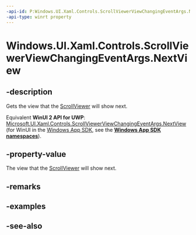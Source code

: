 ```yaml
---
-api-id: P:Windows.UI.Xaml.Controls.ScrollViewerViewChangingEventArgs.NextView
-api-type: winrt property
---
```


<!-- Property syntax
public Windows.UI.Xaml.Controls.ScrollViewerView NextView { get; }
-->

# Windows.UI.Xaml.Controls.ScrollViewerViewChangingEventArgs.NextView

## -description
Gets the view that the [ScrollViewer](scrollviewer.md) will show next.

Equivalent **WinUI 2 API for UWP**: [Microsoft.UI.Xaml.Controls.ScrollViewerViewChangingEventArgs.NextView](/windows/winui/api/microsoft.ui.xaml.controls.scrollviewerviewchangingeventargs.nextview) (for WinUI in the [Windows App SDK](/windows/apps/windows-app-sdk/), see the **[Windows App SDK namespaces](/windows/windows-app-sdk/api/winrt/)**).

## -property-value
The view that the [ScrollViewer](scrollviewer.md) will show next.

## -remarks

## -examples

## -see-also
